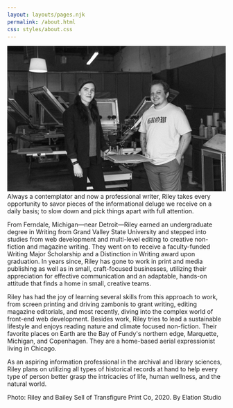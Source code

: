 ```yaml
---
layout: layouts/pages.njk
permalink: /about.html
css: styles/about.css
---
```

<link rel="stylesheet" href="styles/about.css">
<img src="images/transfigure-team.jpg" alt="Transfigure Print Co. team, 2020"> 

<div class="about">
    Always a contemplator and now a professional writer, Riley takes every opportunity to savor pieces of the informational deluge we receive on a daily basis; to slow down and pick things apart with full attention.

From Ferndale, Michigan—near Detroit—Riley earned an undergraduate degree in Writing from Grand Valley State University and stepped into studies from web development and multi-level editing to creative non-fiction and magazine writing. They went on to receive a faculty-funded Writing Major Scholarship and a Distinction in Writing award upon graduation. In years since, Riley has gone to work in print and media publishing as well as in small, craft-focused businesses, utilizing their appreciation for effective communication and an adaptable, hands-on attitude that finds a home in small, creative teams.

Riley has had the joy of learning several skills from this approach to work, from screen printing and driving zambonis to grant writing, editing magazine editorials, and most recently, diving into the complex world of front-end web development. Besides work, Riley tries to lead a sustainable lifestyle and enjoys reading nature and climate focused non-fiction. Their favorite places on Earth are the Bay of Fundy's northern edge, Marquette, Michigan, and Copenhagen. They are a home-based aerial expressionist living in Chicago.

As an aspiring information professional in the archival and library sciences, Riley plans on utilizing all types of historical records at hand to help every type of person better grasp the intricacies of life, human wellness, and the natural world.

Photo: Riley and Bailey Sell of Transfigure Print Co, 2020. By Elation Studio
</div>